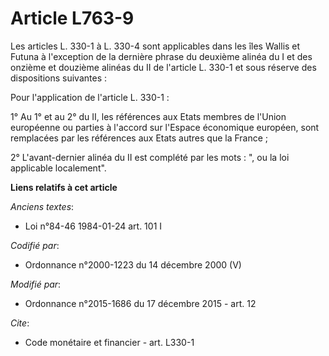 # Article L763-9

Les articles L. 330-1 à L. 330-4 sont applicables dans les îles Wallis et Futuna à l'exception de la dernière phrase du
deuxième alinéa du I et des onzième et douzième alinéas du II de l'article L. 330-1 et sous réserve des dispositions
suivantes :

Pour l'application de l'article L. 330-1 :

1° Au 1° et au 2° du II, les références aux Etats membres de l'Union européenne ou parties à l'accord sur l'Espace économique
européen, sont remplacées par les références aux Etats autres que la France ; 

2° L'avant-dernier alinéa du II est complété par les mots : ", ou la loi applicable localement".

**Liens relatifs à cet article**

_Anciens textes_:

  - Loi n°84-46 1984-01-24 art. 101 I

_Codifié par_:

  - Ordonnance n°2000-1223 du 14 décembre 2000 (V)

_Modifié par_:

  - Ordonnance n°2015-1686 du 17 décembre 2015 - art. 12

_Cite_:

  - Code monétaire et financier - art. L330-1
